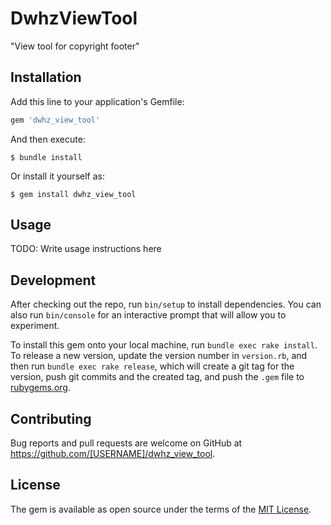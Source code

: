 # DwhzViewTool

"View tool for copyright footer"

## Installation

Add this line to your application's Gemfile:

```ruby
gem 'dwhz_view_tool'
```

And then execute:

    $ bundle install

Or install it yourself as:

    $ gem install dwhz_view_tool

## Usage

TODO: Write usage instructions here

## Development

After checking out the repo, run `bin/setup` to install dependencies. You can also run `bin/console` for an interactive prompt that will allow you to experiment.

To install this gem onto your local machine, run `bundle exec rake install`. To release a new version, update the version number in `version.rb`, and then run `bundle exec rake release`, which will create a git tag for the version, push git commits and the created tag, and push the `.gem` file to [rubygems.org](https://rubygems.org).

## Contributing

Bug reports and pull requests are welcome on GitHub at https://github.com/[USERNAME]/dwhz_view_tool.

## License

The gem is available as open source under the terms of the [MIT License](https://opensource.org/licenses/MIT).
